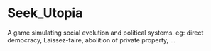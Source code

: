 # Seek_Utopia
A game simulating social evolution and political systems. eg: direct democracy, Laissez-faire, abolition of private property, ...
